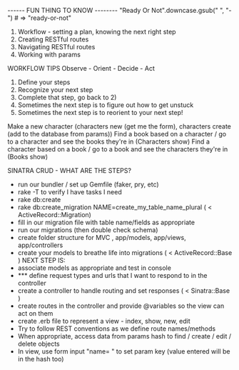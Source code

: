 ------ FUN THING TO KNOW --------
"Ready Or Not".downcase.gsub(" ", "-") # => "ready-or-not"

1) Workflow - setting a plan, knowing the next right step
2) Creating RESTful routes
3) Navigating RESTful routes
4) Working with params

WORKFLOW TIPS
Observe - Orient - Decide - Act

1) Define your steps
2) Recognize your next step
3) Complete that step, go back to 2)
4) Sometimes the next step is to figure out how to get unstuck
5) Sometimes the next step is to reorient to your next step!

Make a new character  (characters new (get me the form), characters create (add to the database from params))
Find a book based on a character / go to a character and see the books they're in (Characters show)
Find a character based on a book / go to a book and see the characters they're in (Books show)


SINATRA CRUD - WHAT ARE THE STEPS?

- run our bundler / set up Gemfile (faker, pry, etc)
- rake -T to verify I have tasks I need
- rake db:create
- rake db:create_migration NAME=create_my_table_name_plural ( < ActiveRecord::Migration)
- fill in our migration file with table name/fields as appropriate
- run our migrations (then double check schema)
- create folder structure for MVC , app/models, app/views, app/controllers
- create your models to breathe life into migrations ( < ActiveRecord::Base )
NEXT STEP IS:
- associate models as appropriate and test in console
- *** define request types and urls that I want to respond to in the controller
- create a controller to handle routing and set responses ( < Sinatra::Base )
- create routes in the controller and provide @variables so the view can act on them
- create .erb file to represent a view - index, show, new, edit
- Try to follow REST conventions as we define route names/methods
- When appropriate, access data from params hash to find / create / edit / delete objects
- In view, use form input "name= " to set param key (value entered will be in the hash too)

